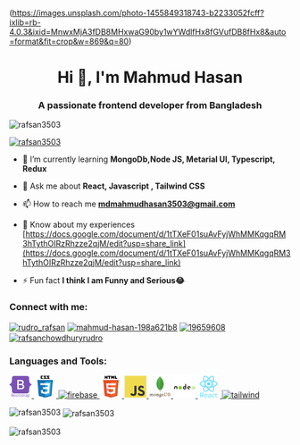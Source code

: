 (https://images.unsplash.com/photo-1455849318743-b2233052fcff?ixlib=rb-4.0.3&ixid=MnwxMjA3fDB8MHxwaG90by1wYWdlfHx8fGVufDB8fHx8&auto=format&fit=crop&w=869&q=80)
<h1 align="center">Hi 👋, I'm Mahmud Hasan</h1>
<h3 align="center">A passionate frontend developer from Bangladesh</h3>

<p align="left"> <img src="https://komarev.com/ghpvc/?username=rafsan3503&label=Profile%20views&color=0e75b6&style=flat" alt="rafsan3503" /> </p>

<p align="left"> <a href="https://github.com/ryo-ma/github-profile-trophy"><img src="https://github-profile-trophy.vercel.app/?username=rafsan3503" alt="rafsan3503" /></a> </p>

- 🌱 I’m currently learning **MongoDb,Node JS, Metarial UI, Typescript, Redux**

- 💬 Ask me about **React, Javascript , Tailwind CSS**

- 📫 How to reach me **mdmahmudhasan3503@gmail.com**

- 📄 Know about my experiences [https://docs.google.com/document/d/1tTXeF01suAvFyjWhMMKqgqRM3hTythOIRzRhzze2qjM/edit?usp=share_link](https://docs.google.com/document/d/1tTXeF01suAvFyjWhMMKqgqRM3hTythOIRzRhzze2qjM/edit?usp=share_link)

- ⚡ Fun fact **I think I am Funny and Serious😂**

<h3 align="left">Connect with me:</h3>
<p align="left">
<a href="https://twitter.com/rudro_rafsan" target="blank"><img align="center" src="https://raw.githubusercontent.com/rahuldkjain/github-profile-readme-generator/master/src/images/icons/Social/twitter.svg" alt="rudro_rafsan" height="30" width="40" /></a>
<a href="https://linkedin.com/in/mahmud-hasan-198a621b8" target="blank"><img align="center" src="https://raw.githubusercontent.com/rahuldkjain/github-profile-readme-generator/master/src/images/icons/Social/linked-in-alt.svg" alt="mahmud-hasan-198a621b8" height="30" width="40" /></a>
<a href="https://stackoverflow.com/users/19659608" target="blank"><img align="center" src="https://raw.githubusercontent.com/rahuldkjain/github-profile-readme-generator/master/src/images/icons/Social/stack-overflow.svg" alt="19659608" height="30" width="40" /></a>
<a href="https://instagram.com/rafsanchowdhuryrudro" target="blank"><img align="center" src="https://raw.githubusercontent.com/rahuldkjain/github-profile-readme-generator/master/src/images/icons/Social/instagram.svg" alt="rafsanchowdhuryrudro" height="30" width="40" /></a>
</p>

<h3 align="left">Languages and Tools:</h3>
<p align="left"> <a href="https://getbootstrap.com" target="_blank" rel="noreferrer"> <img src="https://raw.githubusercontent.com/devicons/devicon/master/icons/bootstrap/bootstrap-plain-wordmark.svg" alt="bootstrap" width="40" height="40"/> </a> <a href="https://www.w3schools.com/css/" target="_blank" rel="noreferrer"> <img src="https://raw.githubusercontent.com/devicons/devicon/master/icons/css3/css3-original-wordmark.svg" alt="css3" width="40" height="40"/> </a> <a href="https://firebase.google.com/" target="_blank" rel="noreferrer"> <img src="https://www.vectorlogo.zone/logos/firebase/firebase-icon.svg" alt="firebase" width="40" height="40"/> </a> <a href="https://www.w3.org/html/" target="_blank" rel="noreferrer"> <img src="https://raw.githubusercontent.com/devicons/devicon/master/icons/html5/html5-original-wordmark.svg" alt="html5" width="40" height="40"/> </a> <a href="https://developer.mozilla.org/en-US/docs/Web/JavaScript" target="_blank" rel="noreferrer"> <img src="https://raw.githubusercontent.com/devicons/devicon/master/icons/javascript/javascript-original.svg" alt="javascript" width="40" height="40"/> </a> <a href="https://www.mongodb.com/" target="_blank" rel="noreferrer"> <img src="https://raw.githubusercontent.com/devicons/devicon/master/icons/mongodb/mongodb-original-wordmark.svg" alt="mongodb" width="40" height="40"/> </a> <a href="https://nodejs.org" target="_blank" rel="noreferrer"> <img src="https://raw.githubusercontent.com/devicons/devicon/master/icons/nodejs/nodejs-original-wordmark.svg" alt="nodejs" width="40" height="40"/> </a> <a href="https://reactjs.org/" target="_blank" rel="noreferrer"> <img src="https://raw.githubusercontent.com/devicons/devicon/master/icons/react/react-original-wordmark.svg" alt="react" width="40" height="40"/> </a> <a href="https://tailwindcss.com/" target="_blank" rel="noreferrer"> <img src="https://www.vectorlogo.zone/logos/tailwindcss/tailwindcss-icon.svg" alt="tailwind" width="40" height="40"/> </a> </p>

<p><img align="left" src="https://github-readme-stats.vercel.app/api/top-langs?username=rafsan3503&show_icons=true&locale=en&layout=compact" alt="rafsan3503" /></p>

<p>&nbsp;<img align="center" src="https://github-readme-stats.vercel.app/api?username=rafsan3503&show_icons=true&locale=en" alt="rafsan3503" /></p>

<p><img align="center" src="https://github-readme-streak-stats.herokuapp.com/?user=rafsan3503&" alt="rafsan3503" /></p>
